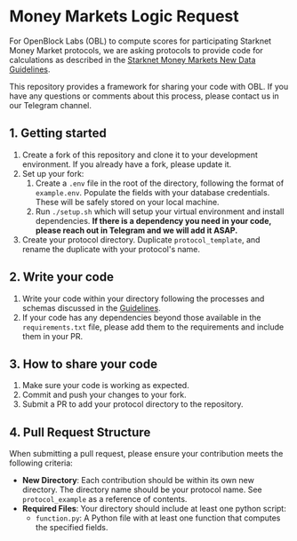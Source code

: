 # Money Markets Logic Request

For OpenBlock Labs (OBL) to compute scores for participating Starknet Money Market protocols, we are asking protocols to 
provide code for calculations as described in the
[Starknet Money Markets New Data Guidelines](https://docs.google.com/document/d/12EbTqFgCppEtUX9TBe9hTxGtvFFWRS62bqjXzDpkXVE/edit?usp=sharing).

This repository provides a framework for sharing your code with OBL. If you have any questions or comments about this 
process, please contact us in our Telegram channel.

## 1. Getting started

1. Create a fork of this repository and clone it to your development environment. If you already have a fork, please update it.
2. Set up your fork:
   1. Create a `.env` file in the root of the directory, following the format of `example.env`. Populate the fields with 
   your database credentials. These will be safely stored on your local machine. 
   2. Run `./setup.sh` which will setup your virtual environment and install dependencies. **If there is a dependency 
you need in your code, please reach out in Telegram and we will add it ASAP.**
3. Create your protocol directory. Duplicate `protocol_template`, and rename the duplicate with your protocol's name.

## 2. Write your code

1. Write your code within your directory following the processes and schemas discussed in the 
[Guidelines](https://docs.google.com/document/d/1uQddC1KB4lDLGWuTuGtWAxR11N1Nromz90rmgmpks1U/edit).
2. If your code has any dependencies beyond those available in the `requirements.txt` file, please add them to the requirements and include them in your PR.

## 3. How to share your code

1. Make sure your code is working as expected.
2. Commit and push your changes to your fork.
2. Submit a PR to add your protocol directory to the repository.

## 4. Pull Request Structure

When submitting a pull request, please ensure your contribution meets the following criteria:

- **New Directory**: Each contribution should be within its own new directory. The directory name should be your 
protocol name. See `protocol_example` as a reference of contents.
- **Required Files**: Your directory should include at least one python script:
  - `function.py`: A Python file with at least one function that computes the specified fields.

